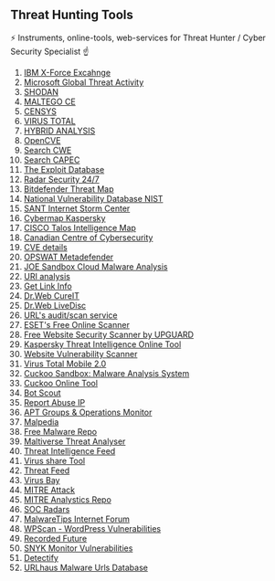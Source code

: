 <h2>Threat Hunting Tools</h2>

⚡ Instruments, online-tools, web-services for Threat Hunter / Cyber Security Specialist ☝️

1. <a href="https://exchange.xforce.ibmcloud.com/">IBM X-Force Excahnge</a>
2. <a href="https://www.microsoft.com/en-us/wdsi/threats">Microsoft Global Threat Activity</a>
4. <a href="https://www.shodan.io/">SHODAN</a>
5. <a href="https://www.maltego.com/products/">MALTEGO CE</a>
6. <a href="https://censys.io/ipv4?q=">CENSYS</a>
7. <a href="https://www.virustotal.com/gui/">VIRUS TOTAL</a>
8. <a href="https://www.hybrid-analysis.com/">HYBRID ANALYSIS</a>
9. <a href="https://www.opencve.io/cve">OpenCVE</a>
10. <a href="https://cwe.mitre.org/index.html">Search CWE</a>
11. <a href="https://capec.mitre.org/index.html">Search CAPEC</a>
12. <a href="https://www.exploit-db.com/">The Exploit Database</a>
13. <a href="https://radar.securitywizardry.com/">Radar Security 24/7</a>
14. <a href="https://threatmap.bitdefender.com/">Bitdefender Threat Map</a>
15. <a href="https://nvd.nist.gov/">National Vulnerability Database NIST</a>
16. <a href="https://isc.sans.edu/">SANT Internet Storm Center</a>
17. <a href="https://cybermap.kaspersky.com/ru">Cybermap Kaspersky</a>
18. <a href="https://talosintelligence.com/">CISCO Talos Intelligence Map</a>
19. <a href="https://cyber.gc.ca/en/alerts-advisories">Canadian Centre of Cybersecurity</a>
20. <a href="https://www.cvedetails.com/">CVE details</a>
21. <a href="https://metadefender.opswat.com/?lang=en">OPSWAT Metadefender</a>
22. <a href="https://www.joesandbox.com/#windows">JOE Sandbox Cloud Malware Analysis</a>
23. <a href="https://report-uri.com/home/tools">URI analysis</a>
24. <a href="http://www.getlinkinfo.com/">Get Link Info</a>
25. <a href="https://free.dataprotection.com.ua/download+cureit+free/">Dr.Web CureIT</a>
26. <a href="https://free.dataprotection.com.ua/aid_admin/">Dr.Web LiveDisc</a>
27. <a href="https://urlscan.io/">URL's audit/scan service</a>
28. <a href="https://www.eset.com/us/home/online-scanner/">ESET's Free Online Scanner</a>
29. <a href="https://webscan.upguard.com/">Free Website Security Scanner by UPGUARD</a>
30. <a href="https://opentip.kaspersky.com/">Kaspersky Threat Intelligence Online Tool</a>
31. <a href="https://pentest-tools.com/website-vulnerability-scanning/website-scanner">Website Vulnerability Scanner</a>
32. <a href="https://trashbox.ru/link/virustotal-mobile-android">Virus Total Mobile 2.0</a>
33. <a href="https://cuckoosandbox.org/">Cuckoo Sandbox: Malware Analysis System</a>
34. <a href="https://cuckoo.cert.ee/">Cuckoo Online Tool</a>
35. <a href="https://botscout.com/">Bot Scout</a>
36. <a href="https://www.abuseipdb.com/">Report Abuse IP</a>
37. <a href="https://docs.google.com/spreadsheets/u/1/d/1H9_xaxQHpWaa4O_Son4Gx0YOIzlcBWMsdvePFX68EKU/pubhtml#">APT Groups & Operations Monitor</a>
38. <a href="https://malpedia.caad.fkie.fraunhofer.de/">Malpedia</a>
39. <a href="https://www.malshare.com/">Free Malware Repo</a>
40. <a href="https://maltiverse.com/threatanalyzer">Maltiverse Threat Analyser</a>
41. <a href="https://threatfeeds.io/">Threat Intelligence Feed</a>
42. <a href="https://virusshare.com/">Virus share Tool</a>
43. <a href="https://iocfeed.mrlooquer.com/">Threat Feed</a>
44. <a href="https://beta.virusbay.io/">Virus Bay</a>
45. <a href="https://attack.mitre.org/">MITRE Attack</a>
46. <a href="https://car.mitre.org/">MITRE Analystics Repo</a>
47. <a href="https://labs.socradar.com/dos_resilience/">SOC Radars</a>
48. <a href="https://malwaretips.com/">MalwareTips Internet Forum</a>
49. <a href="https://wpscan.com/plugins">WPScan - WordPress Vulnerabilities</a>
50. <a href="https://chrome.google.com/webstore/detail/recorded-future/cdblaggcibgbankgilackljdpdhhcine?hl=en">Recorded Future</a>
51. <a href="https://snyk.io/vuln">SNYK Monitor Vulnerabilities</a>
52. <a href="https://detectify.com/">Detectify</a>
53. <a href="https://urlhaus.abuse.ch/browse/">URLhaus Malware Urls Database</a>
